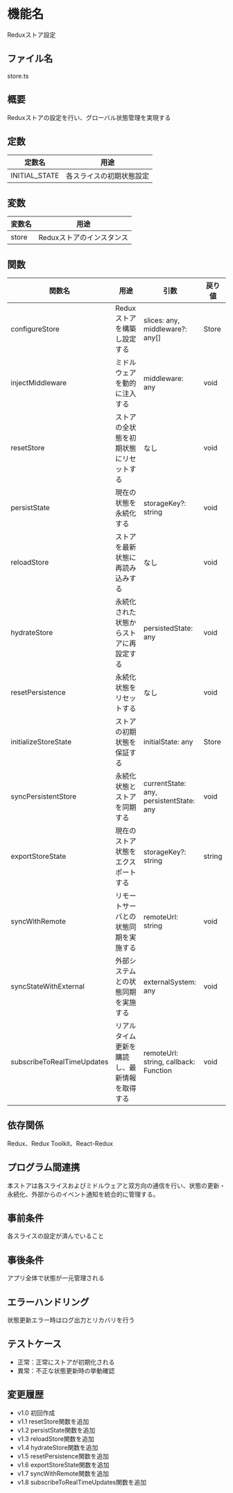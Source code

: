 # 機能名
Reduxストア設定

## ファイル名
store.ts

## 概要
Reduxストアの設定を行い、グローバル状態管理を実現する

## 定数
| 定数名        | 用途                      |
| ------------- | ------------------------- |
| INITIAL_STATE | 各スライスの初期状態設定           |

## 変数
| 変数名 | 用途                    |
| ------ | ----------------------- |
| store  | Reduxストアのインスタンス         |

## 関数
| 関数名                   | 用途                                          | 引数                                | 戻り値 |
| ------------------------ | --------------------------------------------- | ----------------------------------- | ------ |
| configureStore           | Reduxストアを構築し設定する                    | slices: any, middleware?: any[]     | Store  |
| injectMiddleware         | ミドルウェアを動的に注入する                   | middleware: any                     | void   |
| resetStore               | ストアの全状態を初期状態にリセットする           | なし                                | void   |
| persistState             | 現在の状態を永続化する                         | storageKey?: string                  | void   |
| reloadStore              | ストアを最新状態に再読み込みする               | なし                                | void   |
| hydrateStore             | 永続化された状態からストアに再設定する           | persistedState: any                  | void   |
| resetPersistence         | 永続化状態をリセットする                        | なし                                | void   |
| initializeStoreState     | ストアの初期状態を保証する                     | initialState: any                    | Store  |
| syncPersistentStore      | 永続化状態とストアを同期する                   | currentState: any, persistentState: any | void   |
| exportStoreState         | 現在のストア状態をエクスポートする              | storageKey?: string                  | string |
| syncWithRemote           | リモートサーバとの状態同期を実施する             | remoteUrl: string                    | void   |
| syncStateWithExternal    | 外部システムとの状態同期を実施する              | externalSystem: any                   | void   |
| subscribeToRealTimeUpdates | リアルタイム更新を購読し、最新情報を取得する    | remoteUrl: string, callback: Function | void   |

## 依存関係
Redux、Redux Toolkit、React-Redux

## プログラム間連携
本ストアは各スライスおよびミドルウェアと双方向の通信を行い、状態の更新・永続化、外部からのイベント通知を統合的に管理する。

## 事前条件
各スライスの設定が済んでいること

## 事後条件
アプリ全体で状態が一元管理される

## エラーハンドリング
状態更新エラー時はログ出力とリカバリを行う

## テストケース
- 正常：正常にストアが初期化される
- 異常：不正な状態更新時の挙動確認

## 変更履歴
- v1.0 初回作成  
- v1.1 resetStore関数を追加  
- v1.2 persistState関数を追加  
- v1.3 reloadStore関数を追加  
- v1.4 hydrateStore関数を追加  
- v1.5 resetPersistence関数を追加  
- v1.6 exportStoreState関数を追加  
- v1.7 syncWithRemote関数を追加  
- v1.8 subscribeToRealTimeUpdates関数を追加
